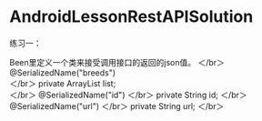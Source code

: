 # AndroidLessonRestAPISolution

练习一：

Been里定义一个类来接受调用接口的返回的json值。   ＜/br＞
@SerializedName("breeds")   
＜/br＞
private ArrayList<String> list;  
  ＜/br＞
@SerializedName("id")  ＜/br＞
private String id;  ＜/br＞
@SerializedName("url")  ＜/br＞
private  String url;  ＜/br＞

